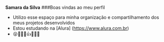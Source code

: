 **Samara da Silva**
###Boas vindas ao meu perfil
- Utilizo esse espaço para minha organização e compartilhamento dos meus projetos desenvolvidos
- Estou estudando na [Alura] (https://www.alura.com.br)
- 😝🦇👨‍🚀👍💞💙💗
